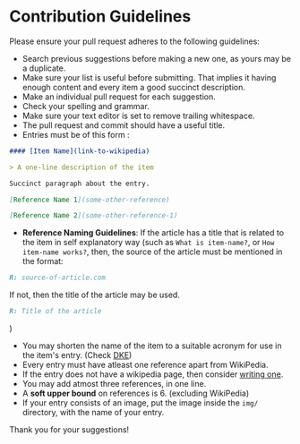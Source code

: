 # Contribution Guidelines

Please ensure your pull request adheres to the following guidelines:

- Search previous suggestions before making a new one, as yours may be a duplicate.
- Make sure your list is useful before submitting. That implies it having enough content and every item a good succinct description.
- Make an individual pull request for each suggestion.
- Check your spelling and grammar.
- Make sure your text editor is set to remove trailing whitespace.
- The pull request and commit should have a useful title.
- Entries must be of this form :

```md
#### [Item Name](link-to-wikipedia)

> A one-line description of the item

Succinct paragraph about the entry.

[Reference Name 1](some-other-reference)

[Reference Name 2](some-other-reference-1)
```

- **Reference Naming Guidelines**: If the article has a title that is related to the item
in self explanatory way (such as `What is item-name?`, or `How item-name works?`, then, the source of
the article must be mentioned in the format:  
```md
R: source-of-article.com
```
If not, then the title of the article may be used.  
```md
R: Title of the article
```
)
- You may shorten the name of the item to a suitable acronym for use in the item's entry. (Check [DKE](https://github.com/icyflame/awesome-social-scienc#dunning-kruger-effect-dke))
- Every entry must have atleast one reference apart from WikiPedia.
- If the entry does not have a wikipedia page, then consider [writing one](https://en.wikipedia.org/wiki/Main_Page).
- You may add atmost three references, in one line.
- A **soft upper bound** on references is 6. (excluding WikiPedia)
- If your entry consists of an image, put the image inside the `img/` directory,
with the name of your entry.

Thank you for your suggestions!
